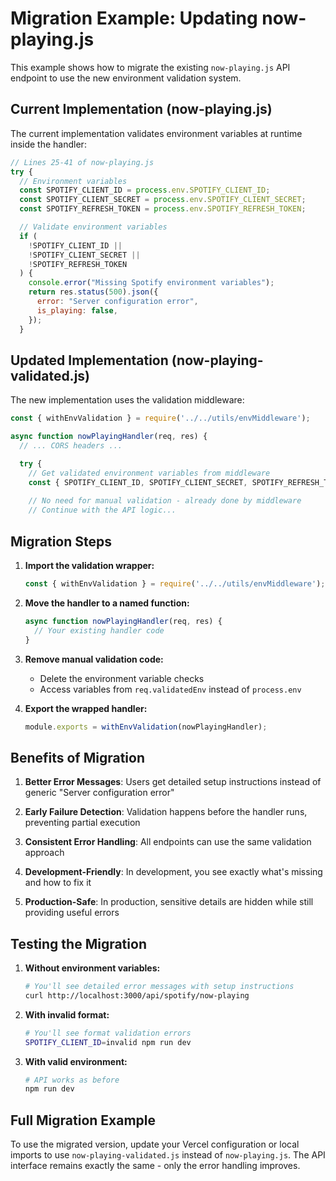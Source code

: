 # Migration Example: Updating now-playing.js

This example shows how to migrate the existing `now-playing.js` API endpoint to use the new environment validation system.

## Current Implementation (now-playing.js)

The current implementation validates environment variables at runtime inside the handler:

```javascript
// Lines 25-41 of now-playing.js
try {
  // Environment variables
  const SPOTIFY_CLIENT_ID = process.env.SPOTIFY_CLIENT_ID;
  const SPOTIFY_CLIENT_SECRET = process.env.SPOTIFY_CLIENT_SECRET;
  const SPOTIFY_REFRESH_TOKEN = process.env.SPOTIFY_REFRESH_TOKEN;

  // Validate environment variables
  if (
    !SPOTIFY_CLIENT_ID ||
    !SPOTIFY_CLIENT_SECRET ||
    !SPOTIFY_REFRESH_TOKEN
  ) {
    console.error("Missing Spotify environment variables");
    return res.status(500).json({
      error: "Server configuration error",
      is_playing: false,
    });
  }
```

## Updated Implementation (now-playing-validated.js)

The new implementation uses the validation middleware:

```javascript
const { withEnvValidation } = require('../../utils/envMiddleware');

async function nowPlayingHandler(req, res) {
  // ... CORS headers ...

  try {
    // Get validated environment variables from middleware
    const { SPOTIFY_CLIENT_ID, SPOTIFY_CLIENT_SECRET, SPOTIFY_REFRESH_TOKEN } = req.validatedEnv;
    
    // No need for manual validation - already done by middleware
    // Continue with the API logic...
```

## Migration Steps

1. **Import the validation wrapper:**
   ```javascript
   const { withEnvValidation } = require('../../utils/envMiddleware');
   ```

2. **Move the handler to a named function:**
   ```javascript
   async function nowPlayingHandler(req, res) {
     // Your existing handler code
   }
   ```

3. **Remove manual validation code:**
   - Delete the environment variable checks
   - Access variables from `req.validatedEnv` instead of `process.env`

4. **Export the wrapped handler:**
   ```javascript
   module.exports = withEnvValidation(nowPlayingHandler);
   ```

## Benefits of Migration

1. **Better Error Messages**: Users get detailed setup instructions instead of generic "Server configuration error"

2. **Early Failure Detection**: Validation happens before the handler runs, preventing partial execution

3. **Consistent Error Handling**: All endpoints can use the same validation approach

4. **Development-Friendly**: In development, you see exactly what's missing and how to fix it

5. **Production-Safe**: In production, sensitive details are hidden while still providing useful errors

## Testing the Migration

1. **Without environment variables:**
   ```bash
   # You'll see detailed error messages with setup instructions
   curl http://localhost:3000/api/spotify/now-playing
   ```

2. **With invalid format:**
   ```bash
   # You'll see format validation errors
   SPOTIFY_CLIENT_ID=invalid npm run dev
   ```

3. **With valid environment:**
   ```bash
   # API works as before
   npm run dev
   ```

## Full Migration Example

To use the migrated version, update your Vercel configuration or local imports to use `now-playing-validated.js` instead of `now-playing.js`. The API interface remains exactly the same - only the error handling improves.